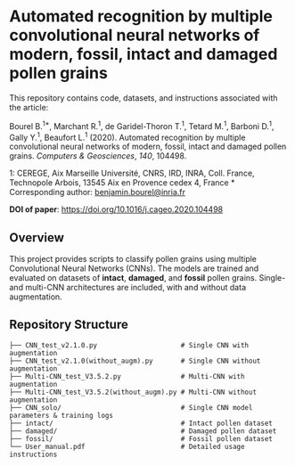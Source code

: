 # Automated recognition by multiple convolutional neural networks of modern, fossil, intact and damaged pollen grains

This repository contains code, datasets, and instructions associated with the article:

Bourel B.<sup>1*</sup>, Marchant R.<sup>1</sup>, de Garidel-Thoron T.<sup>1</sup>, Tetard M.<sup>1</sup>, Barboni D.<sup>1</sup>, Gally Y.<sup>1</sup>, Beaufort L.<sup>1</sup> (2020). Automated recognition by multiple convolutional neural networks of modern, fossil, intact and damaged pollen grains. *Computers & Geosciences*, *140*, 104498.

1: CEREGE, Aix Marseille Université, CNRS, IRD, INRA, Coll. France, Technopole Arbois, 13545 Aix en Provence cedex 4, France
\* Corresponding author: benjamin.bourel@inria.fr

**DOI of paper**: <https://doi.org/10.1016/j.cageo.2020.104498><br>


## Overview

This project provides scripts to classify pollen grains using multiple Convolutional Neural Networks (CNNs). The models are trained and evaluated on datasets of **intact**, **damaged**, and **fossil** pollen grains. Single- and multi-CNN architectures are included, with and without data augmentation.


## Repository Structure

```         
├── CNN_test_v2.1.0.py                     # Single CNN with augmentation
├── CNN_test_v2.1.0(without_augm).py       # Single CNN without augmentation
├── Multi-CNN_test_V3.5.2.py               # Multi-CNN with augmentation
├── Multi-CNN_test_V3.5.2(without_augm).py # Multi-CNN without augmentation
├── CNN_solo/                              # Single CNN model parameters & training logs
├── intact/                                # Intact pollen dataset
├── damaged/                               # Damaged pollen dataset
├── fossil/                                # Fossil pollen dataset
└── User_manual.pdf                        # Detailed usage instructions
```
